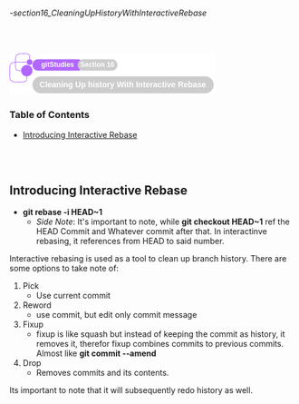 ###### -section16_CleaningUpHistoryWithInteractiveRebase

<br>

<!--
Section Header
-->

![section16Header](../src/doc/section16Header.png 'Section 16 Header')

<!--
Table of Contents 
-->

### Table of Contents

+ [Introducing Interactive Rebase](#introducing-interactive-rebase)

<br>
<br>

<!--
Start of Document
-->

## Introducing Interactive Rebase

* **git rebase -i HEAD~1** 
    * _Side Note_: It's important to note, while **git checkout HEAD~1** ref the HEAD Commit and Whatever commit after that. In interactinve rebasing, it references from HEAD to said number.

Interactive rebasing is used as a tool to clean up branch history. There are some options to take note of:

1. Pick
    * Use current commit
2. Reword
    * use commit, but edit only commit message
3. Fixup
    * fixup is like squash but instead of keeping the commit as history, it removes it, therefor fixup combines commits to previous commits. Almost like **git commit --amend**
4. Drop
    * Removes commits and its contents.

Its important to note that it will subsequently redo history as well.

<br>
<br>

<!--
End of Document
-->